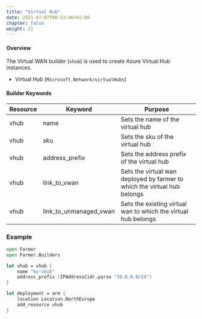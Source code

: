 ```yaml
---
title: "Virtual Hub"
date: 2021-07-07T08:53:46+01:00
chapter: false
weight: 21
---
```


#### Overview
The Virtual WAN builder (`vhub`) is used to create Azure Virtual Hub instances.

- Virtual Hub (`Microsoft.Network/virtualHubs`)

#### Builder Keywords

| Resource       | Keyword              | Purpose                                                                |
| -------------- | -------------------- | -----------------------------------------------------------------------|
| vhub           | name | Sets the name of the virtual hub |
| vhub           | sku | Sets the sku of the virtual hub |
| vhub           | address_prefix | Sets the address prefix of the virtual hub |
| vhub           | link_to_vwan | Sets the virtual wan deployed by farmer to which the virtual hub belongs |
| vhub           | link_to_unmanaged_vwan | Sets the existing virtual wan to which the virtual hub belongs |

### Example

```fsharp
open Farmer
open Farmer.Builders

let vhub = vhub {
    name "my-vhub"
    address_prefix (IPAddressCidr.parse "10.0.0.0/24")
}

let deployment = arm {
    location Location.NorthEurope
    add_resource vhub
}
```